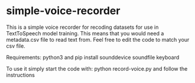 # simple-voice-recorder
This is a simple voice recorder for recoding datasets for use in TextToSpeech model training. This means that you would need a metadata.csv file to read text from. Feel free to edit the code to match your csv file.

Requirements: python3 and pip install sounddevice soundfile keyboard

To use it simply start the code with: python record-voice.py and follow the instructions
